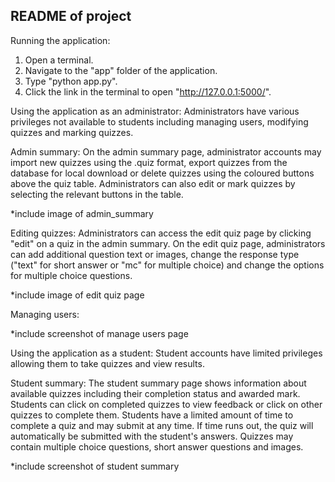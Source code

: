 README of project
---
Running the application:
1. Open a terminal.
2. Navigate to the "app" folder of the application.
3. Type "python app.py".
4. Click the link in the terminal to open "http://127.0.0.1:5000/".

Using the application as an administrator:
Administrators have various privileges not available to students including managing users, modifying quizzes and marking quizzes.

Admin summary:
On the admin summary page, administrator accounts may import new quizzes using the .quiz format, export quizzes from the database for local download or delete quizzes using the coloured buttons above the quiz table. Administrators can also edit or mark quizzes by selecting the relevant buttons in the table. 

*include image of admin_summary

Editing quizzes:
Administrators can access the edit quiz page by clicking "edit" on a quiz in the admin summary. On the edit quiz page, administrators can add additional question text or images, change the response type ("text" for short answer or "mc" for multiple choice) and change the options for multiple choice questions.

*include image of edit quiz page

Managing users:

*include screenshot of manage users page


Using the application as a student:
Student accounts have limited privileges allowing them to take quizzes and view results.

Student summary:
The student summary page shows information about available quizzes including their completion status and awarded mark. Students can click on completed quizzes to view feedback or click on other quizzes to complete them. Students have a limited amount of time to complete a quiz and may submit at any time. If time runs out, the quiz will automatically be submitted with the student's answers. Quizzes may contain multiple choice questions, short answer questions and images.

*include screenshot of student summary
